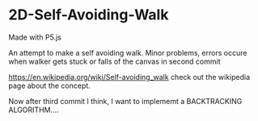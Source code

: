 # 2D-Self-Avoiding-Walk

Made with P5.js

An attempt to make a self avoiding walk.
Minor problems, errors occure when walker gets stuck or falls of the canvas in second commit

https://en.wikipedia.org/wiki/Self-avoiding_walk check out the wikipedia page about the concept.

Now after third commit I think, I want to implememt a BACKTRACKING ALGORITHM.... 
